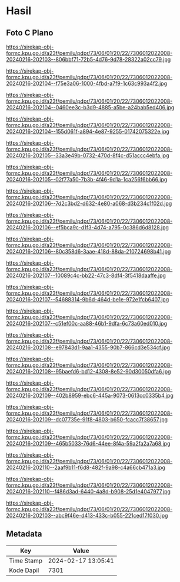 # Hasil

## Foto C Plano

https://sirekap-obj-formc.kpu.go.id/a23f/pemilu/pdpr/73/06/01/20/22/7306012022008-20240216-202103--806bbf71-72b5-4d76-9d78-28322a02cc79.jpg

https://sirekap-obj-formc.kpu.go.id/a23f/pemilu/pdpr/73/06/01/20/22/7306012022008-20240216-202104--f75e3a06-1000-4fbd-a7f9-1c63c993a4f2.jpg

https://sirekap-obj-formc.kpu.go.id/a23f/pemilu/pdpr/73/06/01/20/22/7306012022008-20240216-202104--0460ee3c-b3d9-4885-a5be-a24bab5ed406.jpg

https://sirekap-obj-formc.kpu.go.id/a23f/pemilu/pdpr/73/06/01/20/22/7306012022008-20240216-202104--155d061f-a894-4e87-9255-01742075322e.jpg

https://sirekap-obj-formc.kpu.go.id/a23f/pemilu/pdpr/73/06/01/20/22/7306012022008-20240216-202105--33a3e49b-0732-470d-8f4c-d51accc4ebfa.jpg

https://sirekap-obj-formc.kpu.go.id/a23f/pemilu/pdpr/73/06/01/20/22/7306012022008-20240216-202105--02f77a50-7b3b-4f46-9d1a-1ca256f6bb66.jpg

https://sirekap-obj-formc.kpu.go.id/a23f/pemilu/pdpr/73/06/01/20/22/7306012022008-20240216-202106--7d2c3bd2-d632-4e80-a068-d3b234c1f02d.jpg

https://sirekap-obj-formc.kpu.go.id/a23f/pemilu/pdpr/73/06/01/20/22/7306012022008-20240216-202106--ef5bca9c-d1f3-4d74-a795-0c386d6d8128.jpg

https://sirekap-obj-formc.kpu.go.id/a23f/pemilu/pdpr/73/06/01/20/22/7306012022008-20240216-202106--80c358d6-3aae-418d-88da-210724698b41.jpg

https://sirekap-obj-formc.kpu.go.id/a23f/pemilu/pdpr/73/06/01/20/22/7306012022008-20240216-202107--10089c4c-bb22-47c3-8df4-3f5418daaffe.jpg

https://sirekap-obj-formc.kpu.go.id/a23f/pemilu/pdpr/73/06/01/20/22/7306012022008-20240216-202107--54688314-9b6d-464d-be1e-972e1fcb6407.jpg

https://sirekap-obj-formc.kpu.go.id/a23f/pemilu/pdpr/73/06/01/20/22/7306012022008-20240216-202107--c51ef00c-aa88-46b1-9dfa-6c73a60ed010.jpg

https://sirekap-obj-formc.kpu.go.id/a23f/pemilu/pdpr/73/06/01/20/22/7306012022008-20240216-202108--e97843d1-9aa1-4355-90b7-866cd3e534cf.jpg

https://sirekap-obj-formc.kpu.go.id/a23f/pemilu/pdpr/73/06/01/20/22/7306012022008-20240216-202108--95baefd6-bd12-4308-8e52-90d30050dfa6.jpg

https://sirekap-obj-formc.kpu.go.id/a23f/pemilu/pdpr/73/06/01/20/22/7306012022008-20240216-202109--402b8959-ebc6-445a-9073-0613cc0335b4.jpg

https://sirekap-obj-formc.kpu.go.id/a23f/pemilu/pdpr/73/06/01/20/22/7306012022008-20240216-202109--dc07735e-91f8-4803-b650-fcacc7f38657.jpg

https://sirekap-obj-formc.kpu.go.id/a23f/pemilu/pdpr/73/06/01/20/22/7306012022008-20240216-202109--465b5033-76d6-44ee-8f4a-59a2fa2a7a68.jpg

https://sirekap-obj-formc.kpu.go.id/a23f/pemilu/pdpr/73/06/01/20/22/7306012022008-20240216-202110--2aaf9b11-f6d8-482f-9a98-c4a66cb471a3.jpg

https://sirekap-obj-formc.kpu.go.id/a23f/pemilu/pdpr/73/06/01/20/22/7306012022008-20240216-202110--f486d3ad-6440-4a8d-b908-25d1e4047977.jpg

https://sirekap-obj-formc.kpu.go.id/a23f/pemilu/pdpr/73/06/01/20/22/7306012022008-20240216-202103--abc9f46e-d413-433c-b055-221ced17f030.jpg


## Metadata

| Key        | Value               |
| ---------- | ------------------- |
| Time Stamp | 2024-02-17 13:05:41 |
| Kode Dapil | 7301                |




